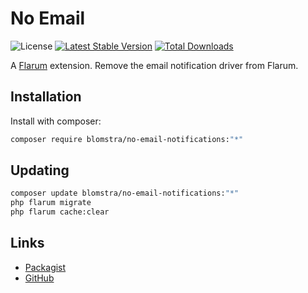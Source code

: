 # No Email

![License](https://img.shields.io/badge/license-MIT-blue.svg) [![Latest Stable Version](https://img.shields.io/packagist/v/blomstra/no-email-notifications.svg)](https://packagist.org/packages/blomstra/no-email-notifications) [![Total Downloads](https://img.shields.io/packagist/dt/blomstra/no-email-notifications.svg)](https://packagist.org/packages/blomstra/no-email-notifications)

A [Flarum](http://flarum.org) extension. Remove the email notification driver from Flarum.

## Installation

Install with composer:

```sh
composer require blomstra/no-email-notifications:"*"
```

## Updating

```sh
composer update blomstra/no-email-notifications:"*"
php flarum migrate
php flarum cache:clear
```

## Links

- [Packagist](https://packagist.org/packages/blomstra/no-email-notifications)
- [GitHub](https://github.com/blomstra/flarum-ext-no-email-notifications)

